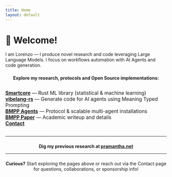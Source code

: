 ```yaml
---
title: Home
layout: default
---
```


# 👋 Welcome!
I am Lorenzo — I produce novel research and code leveraging Large Language Models. I focus on workflows automation with AI Agents and code generation.

<div style="margin: 1.6em auto 0 auto; max-width: 600px; text-align: center;">

  <strong>Explore my research, protocols and Open Source implementations:</strong>

  <ul style="list-style: none; padding-left: 0; font-size: 1.1em; text-align: left; display: inline-block;">
    <li><a href="{{ "/smartcorelib" }}"><b>Smartcore</b></a> — Rust ML library (statistical & machine learning)</li>
    <li><a href="{{ "/vibelang-rs" }}"><b>vibelang-rs</b></a> — Generate code for AI agents using Meaning Typed Prompting</li>
    <li><a href="{{ "/bmpp" }}"><b>BMPP Agents</b></a> — Protocol & scalable multi-agent installations</li>
    <li><a href="{{ "/bmpp-paper" }}"><b>BMPP Paper</b></a> — Academic writeup and details</li>
    <li><a href="{{ "/contact" }}"><b>Contact</b></a></li>
  </ul>
</div>

---

<div style="margin: 1.6em auto 0 auto; max-width: 600px; text-align: center;">

  <strong>Dig my previous research at <a href="https://pramantha.net">pramantha.net</a></strong>

</div>


---

<div style="margin: 1.6em auto 0 auto; max-width: 600px; text-align: center;">
<strong>Curious?</strong> 
Start exploring the pages above or reach out via the Contact page for questions, collaborations, or sponsorship info!
</div>

